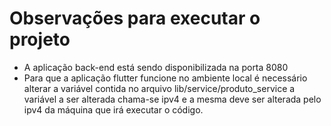 # Observações para executar o projeto

- A aplicação back-end está sendo disponibilizada na porta 8080
- Para que a aplicação flutter funcione no ambiente local é necessário alterar a variável contida no arquivo lib/service/produto_service a variável a ser alterada chama-se ipv4 e a mesma deve ser alterada pelo ipv4 da máquina que irá executar o código.
